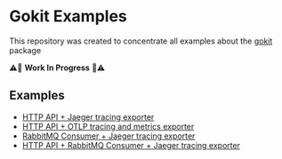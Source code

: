 # Gokit Examples

This repository was created to concentrate all examples about the [gokit](https://github.com/ralvescosta/gokit) package

:warning::construction: **Work In Progress** :construction::warning:

## Examples

- [HTTP API + Jaeger tracing exporter](https://github.com/ralvescosta/gokit_examples/tree/main/http_server_with_jaeger)
- [HTTP API + OTLP tracing and metrics exporter](https://github.com/ralvescosta/gokit_examples/tree/main/http_server_with_otlp)
- [RabbitMQ Consumer + Jaeger tracing exporter](https://github.com/ralvescosta/gokit_examples/tree/main/rabbitmq_consumer)
- [HTTP API + RabbitMQ Consumer + Jaeger tracing exporter](https://github.com/ralvescosta/gokit_examples/tree/main/api_and_consumer)